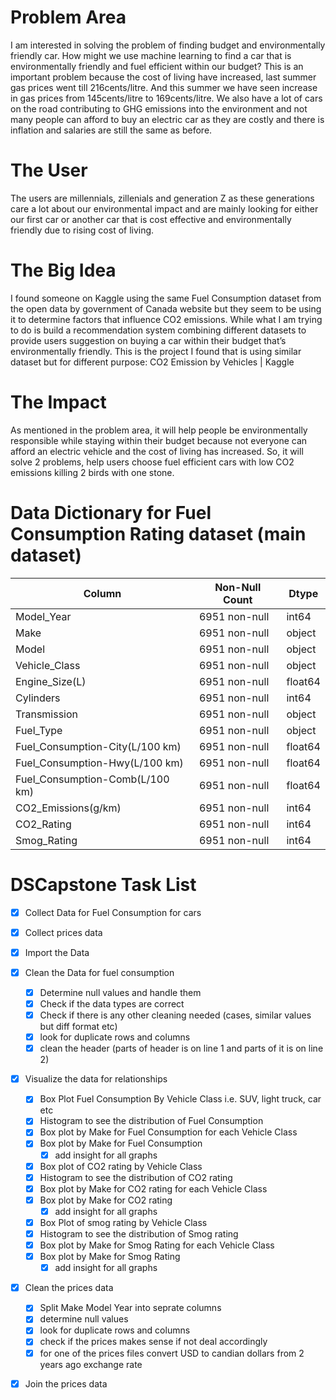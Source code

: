 # Problem Area
I am interested in solving the problem of finding budget and environmentally friendly car. How might we use machine learning to find a car that is environmentally friendly and fuel efficient within our budget? This is an important problem because the cost of living have increased, last summer gas prices went till 216cents/litre. And this summer we have seen increase in gas prices from 145cents/litre to 169cents/litre. We also have a lot of cars on the road contributing to GHG emissions into the environment and not many people can afford to buy an electric car as they are costly and there is inflation and salaries are still the same as before.
# The User
The users are millennials, zillenials and generation Z as these generations care a lot about our environmental impact and are mainly looking for either our first car or another car that is cost effective and environmentally friendly due to rising cost of living.
# The Big Idea
I found someone on Kaggle using the same Fuel Consumption dataset from the open data by government of Canada website but they seem to be using it to determine factors that influence CO2 emissions. While what I am trying to do is build a recommendation system combining different datasets to provide users suggestion on buying a car within their budget that’s environmentally friendly. This is the project I found that is using similar dataset but for different purpose: CO2 Emission by Vehicles | Kaggle
# The Impact
As mentioned in the problem area, it will help people be environmentally responsible while staying within their budget because not everyone can afford an electric vehicle and the cost of living has increased. So, it will solve 2 problems, help users choose fuel efficient cars with low CO2 emissions killing 2 birds with one stone.
# Data Dictionary for Fuel Consumption Rating dataset (main dataset)
| Column                           | Non-Null Count  | Dtype   |
|----------------------------------|-----------------|---------|
| Model_Year                       | 6951 non-null   | int64   |
| Make                             | 6951 non-null   | object  |
| Model                            | 6951 non-null   | object  |
| Vehicle_Class                    | 6951 non-null   | object  |
| Engine_Size(L)                   | 6951 non-null   | float64 |
| Cylinders                        | 6951 non-null   | int64   |
| Transmission                     | 6951 non-null   | object  |
| Fuel_Type                        | 6951 non-null   | object  |
| Fuel_Consumption-City(L/100 km)  | 6951 non-null   | float64 |
| Fuel_Consumption-Hwy(L/100 km)   | 6951 non-null   | float64 |
| Fuel_Consumption-Comb(L/100 km)  | 6951 non-null   | float64 |
| CO2_Emissions(g/km)              | 6951 non-null   | int64   |
| CO2_Rating                       | 6951 non-null   | int64   |
| Smog_Rating                      | 6951 non-null   | int64   |

# DSCapstone Task List
- [x] Collect Data for Fuel Consumption for cars
- [X] Collect prices data
- [x] Import the Data
- [x] Clean the Data for fuel consumption
    - [x] Determine null values and handle them
    - [x] Check if the data types are correct
    - [x] Check if there is any other cleaning needed (cases, similar values but diff format etc)
    - [x] look for duplicate rows and columns
    - [x] clean the header (parts of header is on line 1 and parts of it is on line 2)
- [x] Visualize the data for relationships
    - [x] Box Plot Fuel Consumption By Vehicle Class i.e. SUV, light truck, car etc
    - [x] Histogram to see the distribution of Fuel Consumption
    - [x] Box plot by Make for Fuel Consumption for each Vehicle Class
    - [x] Box plot by Make for Fuel Consumption
        - [x] add insight for all graphs 
    - [x] Box plot of CO2 rating by Vehicle Class
    - [x] Histogram to see the distribution of CO2 rating
    - [x] Box plot by Make for CO2 rating for each Vehicle Class
    - [x] Box plot by Make for CO2 rating
        - [x] add insight for all graphs 
    - [x] Box Plot of smog rating by Vehicle Class
    - [x] Histogram to see the distribution of Smog rating
    - [x] Box plot by Make for Smog Rating for each Vehicle Class
    - [x] Box plot by Make for Smog Rating
        - [x] add insight for all graphs 
- [x] Clean the prices data
    - [x] Split Make Model Year into seprate columns
    - [x] determine null values
    - [x] look for duplicate rows and columns
    - [x] check if the prices makes sense if not deal accordingly
    - [x] for one of the prices files convert USD to candian dollars from 2 years ago exchange rate
- [x] Join the prices data
       
